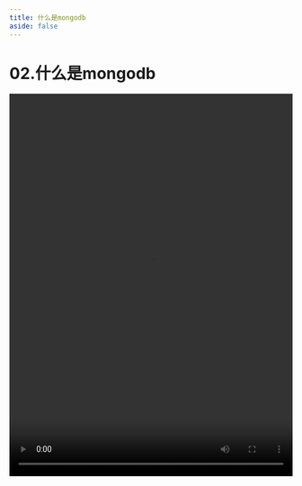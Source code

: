 ```yaml
---
title: 什么是mongodb
aside: false
---
```


# 02.什么是mongodb

<video autoplay src="http://qn.chinavanes.com/nodejs/module-12/02.什么是mongodb.mp4" controls controlsList="nodownload" width="100%" height="680"/>

